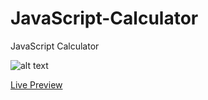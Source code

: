 # JavaScript-Calculator
JavaScript Calculator

![alt text](http://images.shrcreation.com/GitHub/jscalculator.PNG)

[Live Preview](https://calculator.shrcreation.com/)
